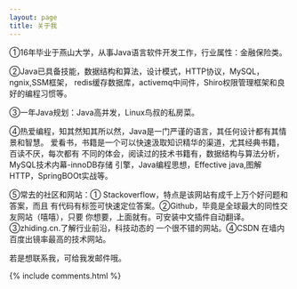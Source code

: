 ```yaml
---
layout: page
title: 关于我 
---
```


①16年毕业于燕山大学，从事Java语言软件开发工作，行业属性：金融保险类。



②Java已具备技能，数据结构和算法，设计模式，HTTP协议，MySQL，ngnix,SSM框架，
redis缓存数据库，activemq中间件，Shiro权限管理框架和良好的编程习惯等。



③一年Java规划：Java高并发，Linux鸟叔的私房菜。




④热爱编程，知其然知其所以然，Java是一门严谨的语言，其任何设计都有其情景和智慧。
爱看书，书籍是一个可以快速汲取知识精华的渠道，尤其经典书籍，百读不厌，每次都有
不同的体会，阅读过的技术书籍有，数据结构与算法分析，MySQL技术内幕-innoDB存储
引擎，Java编程思想，Effective java,图解HTTP，SpringBOOt实战等。




⑤常去的社区和网站：① Stackoverflow，特点是该网站有成千上万个好问题和答案，而且
有代码有标签可快速定位答案。②Github，毕竟是全球最大的同性交友网站（嘻嘻），只要
你想要，上面就有。可安装中文插件自动翻译。③zhiding.cn.了解行业前沿，科技动态的
一个很不错的网站。④CSDN 在墙内百度出镜率最高的技术网站。









若是想联系我，可给我发邮件哦。


{% include comments.html %}


